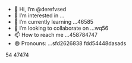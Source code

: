 - 👋 Hi, I’m @derefvsed
- 👀 I’m interested in ...
- 🌱 I’m currently learning ...46585
- 💞️ I’m looking to collaborate on ...wq56
- 📫 How to reach me ...458784747
- 😄 Pronouns: ...sfd2626838
fdd54448dasads
<!---uoui132qw4gjlkjilxbz45sdf
derefvsed/derefvsed is a ✨ special ✨ repository because its `README.md` (this file) appears on your GitHub profile.dfhwer
You can click the Preview link to take a look at your changes.xcv23
--->
54
47474
